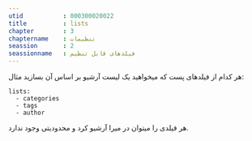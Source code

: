 ```yaml
---
utid           : 000300020022
title          : lists
chapter        : 3
chaptername    : تنظیمات
seassion       : 2
seassionname   : فیلدهای قابل تنظیم
---
```



<p>هر کدام از فیلدهای پست که میخواهید یک لیست آرشیو بر اساس آن بسازید
مثال:</p>

<pre><code>lists:
  - categories
  - tags
  - author
</code></pre>

<p>هر فیلدی را میتوان در میرا آرشیو کرد و محدودیتی وجود ندارد.</p>


